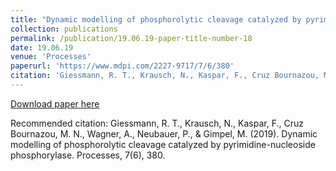 ```yaml
---
title: "Dynamic modelling of phosphorolytic cleavage catalyzed by pyrimidine-nucleoside phosphorylase"
collection: publications
permalink: /publication/19.06.19-paper-title-number-18
date: 19.06.19
venue: 'Processes'
paperurl: 'https://www.mdpi.com/2227-9717/7/6/380'
citation: 'Giessmann, R. T., Krausch, N., Kaspar, F., Cruz Bournazou, M. N., Wagner, A., Neubauer, P., & Gimpel, M. (2019). Dynamic modelling of phosphorolytic cleavage catalyzed by pyrimidine-nucleoside phosphorylase. Processes, 7(6), 380.'
---
```

[Download paper here](https://www.mdpi.com/2227-9717/7/6/380)

Recommended citation: Giessmann, R. T., Krausch, N., Kaspar, F., Cruz Bournazou, M. N., Wagner, A., Neubauer, P., & Gimpel, M. (2019). Dynamic modelling of phosphorolytic cleavage catalyzed by pyrimidine-nucleoside phosphorylase. Processes, 7(6), 380.